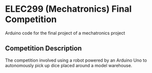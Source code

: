 # ELEC299 (Mechatronics) Final Competition

Arduino code for the final project of a mechatronics project

## Competition Description

The competition involved using a robot powered by an Arduino Uno to autonomously pick up dice placed around a model warehouse.
